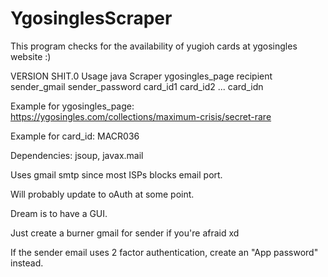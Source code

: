 # YgosinglesScraper
This program checks for the availability of yugioh cards at ygosingles website :)

VERSION SHIT.0
Usage java Scraper ygosingles_page recipient sender_gmail sender_password card_id1 card_id2 ... card_idn


Example for ygosingles_page: https://ygosingles.com/collections/maximum-crisis/secret-rare

Example for card_id: MACR036


Dependencies: jsoup, javax.mail


Uses gmail smtp since most ISPs blocks email port.

Will probably update to oAuth at some point.

Dream is to have a GUI.

Just create a burner gmail for sender if you're afraid xd

If the sender email uses 2 factor authentication, create an "App password" instead.

